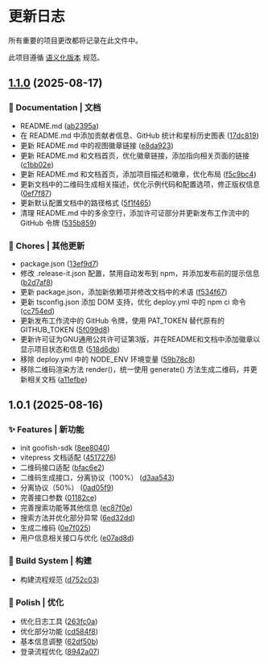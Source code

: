 # 更新日志

所有重要的项目更改都将记录在此文件中。

此项目遵循 [语义化版本](https://semver.org/lang/zh-CN/) 规范。



## [1.1.0](https://github.com/11273/goofish-client/compare/v1.0.1...v1.1.0) (2025-08-17)

### 📝 Documentation | 文档

* README.md ([ab2395a](https://github.com/11273/goofish-client/commit/ab2395a1bee5a827e01b54612653082f74e0b3f0))
* 在 README.md 中添加贡献者信息、GitHub 统计和星标历史图表 ([17dc819](https://github.com/11273/goofish-client/commit/17dc819a6e41dac3007145157b70532b4ff4f222))
* 更新 README.md 中的视图徽章链接 ([e8da923](https://github.com/11273/goofish-client/commit/e8da9233cf46dfaac67607bd136064a0d1063a4a))
* 更新 README.md 和文档首页，优化徽章链接，添加指向相关页面的链接 ([c1bb02e](https://github.com/11273/goofish-client/commit/c1bb02e7be5e526b06b98f54d4b4ed3b0b2523e9))
* 更新 README.md 和文档首页，添加项目描述和徽章，优化布局 ([f5c9bc4](https://github.com/11273/goofish-client/commit/f5c9bc4bead8e4420aa58af8bdc8b891969d6056))
* 更新文档中的二维码生成相关描述，优化示例代码和配置选项，修正版权信息 ([0ef7f87](https://github.com/11273/goofish-client/commit/0ef7f8707c697ebca31d736f75e1e870c2872670))
* 更新默认配置文档中的路径格式 ([5f1f465](https://github.com/11273/goofish-client/commit/5f1f46540af602339eb292fd3a496cba6597b2de))
* 清理 README.md 中的多余空行，添加许可证部分并更新发布工作流中的 GitHub 令牌 ([535b859](https://github.com/11273/goofish-client/commit/535b859c50ac912b84b7c13f2e157e14ac00d2ac))

### 🎫 Chores | 其他更新

* package.json ([13ef9d7](https://github.com/11273/goofish-client/commit/13ef9d7c415c04f183bab34b42fcae0c024b9634))
* 修改 .release-it.json 配置，禁用自动发布到 npm，并添加发布前的提示信息 ([b2d7af8](https://github.com/11273/goofish-client/commit/b2d7af8d8d760f371c3591e49047a3b130f4070b))
* 更新 package.json，添加新依赖项并修改文档中的术语 ([f534f67](https://github.com/11273/goofish-client/commit/f534f671808fd99e848dac414b0c620e9de4c613))
* 更新 tsconfig.json 添加 DOM 支持，优化 deploy.yml 中的 npm ci 命令 ([cc754ed](https://github.com/11273/goofish-client/commit/cc754edfde7d88d5846708f057caed2e3938bfb4))
* 更新发布工作流中的 GitHub 令牌，使用 PAT_TOKEN 替代原有的 GITHUB_TOKEN ([5f099d8](https://github.com/11273/goofish-client/commit/5f099d83836c1077c2d9eb61e60345dfac786519))
* 更新许可证为GNU通用公共许可证第3版，并在README和文档中添加徽章以显示项目状态和信息 ([518d6db](https://github.com/11273/goofish-client/commit/518d6db0d4e66da578d6b7b653244d281cab4d22))
* 移除 deploy.yml 中的 NODE_ENV 环境变量 ([59b78c8](https://github.com/11273/goofish-client/commit/59b78c87b8d9ecbcfce915db29c80ef4606a62e8))
* 移除二维码渲染方法 render()，统一使用 generate() 方法生成二维码，并更新相关文档 ([a11efbe](https://github.com/11273/goofish-client/commit/a11efbe1fd9add9679f72cded6f61049192d509e))

## 1.0.1 (2025-08-16)

### ✨ Features | 新功能

* init goofish-sdk ([8ee8040](https://github.com/11273/goofish-client/commit/8ee8040f01c53ff6ba65f1caaac18ea64e6113e5))
* vitepress 文档适配 ([4517276](https://github.com/11273/goofish-client/commit/451727611f4161f124c2f4ab97bfc84dd9d2eceb))
* 二维码接口适配 ([bfac6e2](https://github.com/11273/goofish-client/commit/bfac6e2d88eb5aaff3b8246cda4d5522b2ffd597))
* 二维码生成接口，分离协议（100%） ([d3aa543](https://github.com/11273/goofish-client/commit/d3aa543e0200234d7a0deda7b8ffb13115e32b7b))
* 分离协议（50%） ([0ad05f9](https://github.com/11273/goofish-client/commit/0ad05f9de12c7ecc148c3eb9f3d37da325a94e1c))
* 完善接口参数 ([01182ce](https://github.com/11273/goofish-client/commit/01182ceba1457ced4c30bf5692a669633e3267e7))
* 完善搜索功能等其他信息 ([ec87f0e](https://github.com/11273/goofish-client/commit/ec87f0e6afdf0c588784e6b239885d6172f60bf4))
* 搜索方法并优化部分异常 ([6ed32dd](https://github.com/11273/goofish-client/commit/6ed32dd781dbc872c4d4072da120fae458a7c62a))
* 生成二维码 ([0e7f025](https://github.com/11273/goofish-client/commit/0e7f0258055c0ddd4e006d03236287182dea9e34))
* 用户信息相关接口与优化 ([e07ad8d](https://github.com/11273/goofish-client/commit/e07ad8dc7be28ad6a2e2b33869cd241d8e874a67))

### 👷‍ Build System | 构建

* 构建流程规范 ([d752c03](https://github.com/11273/goofish-client/commit/d752c03b8c0939b9471ac2ebed662e5106b5a911))

### 💅 Polish | 优化

* 优化日志工具 ([263fc0a](https://github.com/11273/goofish-client/commit/263fc0a3a2cb8dfba5971dbc3d980e94bef2a8f2))
* 优化部分功能 ([cd584f8](https://github.com/11273/goofish-client/commit/cd584f8ea543c4532c0b1c42a3dd548ec6b7d1da))
* 基本信息调整 ([62df50b](https://github.com/11273/goofish-client/commit/62df50be7f4ae4d54ad4b15229dbb7e653e3d856))
* 登录流程优化 ([8942a07](https://github.com/11273/goofish-client/commit/8942a076e4b61ae26bfc17ec16f70ac57d211dfd))
